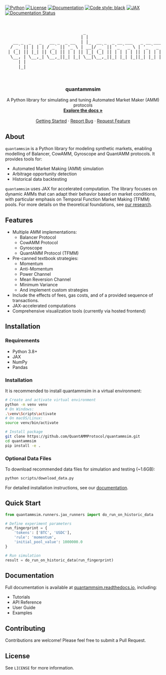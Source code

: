 <!-- PROJECT SHIELDS -->
[![Python](https://img.shields.io/badge/python-3.8+-blue.svg)](https://www.python.org/downloads/)
[![License](https://img.shields.io/badge/license-MIT-green.svg)](https://opensource.org/licenses/MIT)
[![Documentation](https://img.shields.io/badge/docs-latest-brightgreen.svg)](https://quantammsim.readthedocs.io)
[![Code style: black](https://img.shields.io/badge/code%20style-black-000000.svg)](https://github.com/psf/black)
[![JAX](https://img.shields.io/badge/JAX-powered-FDB515.svg)](https://github.com/google/jax)
[![Documentation Status](https://readthedocs.org/projects/quantammsim/badge/?version=latest)](https://quantammsim.readthedocs.io/en/latest/?badge=latest)

<!-- PROJECT LOGO -->
<br />
<div align="center">
  <pre>
                              _                                     _            
                             | |                                   (_)           
   __ _  _   _   __ _  _ __  | |_  __ _  _ __ ___   _ __ ___   ___  _  _ __ ___  
  / _` || | | | / _` || '_ \ | __|/ _` || '_ ` _ \ | '_ ` _ \ / __|| || '_ ` _ \ 
 | (_| || |_| || (_| || | | || |_| (_| || | | | | || | | | | |\__ \| || | | | | |
  \__, | \__,_| \__,_||_| |_| \__|\__,_||_| |_| |_||_| |_| |_||___/|_||_| |_| |_|
     | |                                                                         
     |_|                                                                         
                   
  </pre>

  <h3 align="center">quantammsim</h3>

  <p align="center">
    A Python library for simulating and tuning Automated Market Maker (AMM) protocols
    <br />
    <a href="https://quantammsim.readthedocs.io"><strong>Explore the docs »</strong></a>
    <br />
    <br />
    <a href="https://quantammsim.readthedocs.io/en/latest/tutorials/getting_started.html">Getting Started</a>
    ·
    <a href="https://github.com/QuantAMMProtocol/QuantAMMSim/issues">Report Bug</a>
    ·
    <a href="https://github.com/QuantAMMProtocol/QuantAMMSim/issues">Request Feature</a>
  </p>
</div>

## About

`quantammsim` is a Python library for modeling synthetic markets, enabling modelling of Balancer, CowAMM, Gyroscope and QuantAMM protocols. It provides tools for:

* Automated Market Making (AMM) simulation
* Arbitrage opportunity detection
* Historical data backtesting

`quantammsim` uses JAX for accelerated computation. The library focuses on dynamic AMMs that can adapt their behavior based on market conditions, with particular emphasis on Temporal Function Market Making (TFMM) pools. For more details on the theoretical foundations, see [our research](https://quantamm.fi/research).

## Features

* Multiple AMM implementations:
  * Balancer Protocol
  * CowAMM Protocol
  * Gyroscope
  * QuantAMM Protocol (TFMM)
* Pre-canned textbook strategies:
  * Momentum
  * Anti-Momentum
  * Power Channel
  * Mean Reversion Channel
  * Minimum Variance
  * And implement custom strategies
* Include the effects of fees, gas costs, and of a provided sequence of transactions.
* JAX-accelerated computations
* Comprehensive visualization tools (currently via hosted frontend)

## Installation

### Requirements
* Python 3.8+
* JAX
* NumPy
* Pandas

### Installation

It is recommended to install quantammsim in a virtual environment:

```bash
# Create and activate virtual environment
python -m venv venv
# On Windows:
.\venv\Scripts\activate
# On macOS/Linux:
source venv/bin/activate

# Install package
git clone https://github.com/QuantAMMProtocol/quantammsim.git
cd quantammsim
pip install -e .
```

### Optional Data Files

To download recommended data files for simulation and testing (~1.6GB):

```bash
python scripts/download_data.py
```

For detailed installation instructions, see our [documentation](https://quantammsim.readthedocs.io).

## Quick Start

```python
from quantammsim.runners.jax_runners import do_run_on_historic_data

# Define experiment parameters
run_fingerprint = {
    'tokens': ['BTC', 'USDC'],
    'rule': 'momentum',
    'initial_pool_value': 1000000.0
}

# Run simulation
result = do_run_on_historic_data(run_fingerprint)
```

## Documentation

Full documentation is available at [quantammsim.readthedocs.io](https://quantammsim.readthedocs.io), including:

* Tutorials
* API Reference
* User Guide
* Examples

## Contributing

Contributions are welcome! Please feel free to submit a Pull Request.

## License

See `LICENSE` for more information.

<!-- MARKDOWN LINKS & IMAGES -->
[contributors-shield]: https://img.shields.io/github/contributors/QuantAMMProtocol/quantammsim.svg?style=for-the-badge
[contributors-url]: https://github.com/QuantAMMProtocol/quantammsim/graphs/contributors
[forks-shield]: https://img.shields.io/github/forks/QuantAMMProtocol/quantammsim.svg?style=for-the-badge
[forks-url]: https://github.com/QuantAMMProtocol/quantammsim/network/members
[stars-shield]: https://img.shields.io/github/stars/QuantAMMProtocol/quantammsim.svg?style=for-the-badge
[stars-url]: https://github.com/QuantAMMProtocol/quantammsim/stargazers
[issues-shield]: https://img.shields.io/github/issues/QuantAMMProtocol/quantammsim.svg?style=for-the-badge
[issues-url]: https://github.com/QuantAMMProtocol/quantammsim/issues
[license-shield]: https://img.shields.io/github/license/QuantAMMProtocol/quantammsim.svg?style=for-the-badge
[license-url]: https://github.com/QuantAMMProtocol/quantammsim/blob/master/LICENSE
